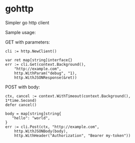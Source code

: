 # gohttp
Simpler go http client

Sample usage:

GET with parameters:
```
cli := http.NewClient()

var ret map[string]interface{}
err := cli.Get(context.Background(),
    "http://example.com",
    http.WithParam("debug", "1),
    http.WithJSONResponse(&ret))
```

POST with body:
```
ctx, cancel := context.WithTimeout(context.Background(), 1*time.Second)
defer cancel()

body = map[string]string{
   "hello": "world",
}
err := cli.Post(ctx, "http://example.com",
    http.WithJSONBody(body),
    http.WithHeader("Authorization", "Bearer my-token"))
```
